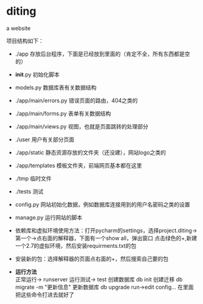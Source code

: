 # diting
a website

项目结构如下：</br>
- ./app
    存放后台程序，下面是已经放到里面的（肯定不全，所有东西都是空的）</br>
- __init__.py 初始化脚本

- models.py 数据库表有关数据结构
- ./app/main/errors.py 错误页面的路由，404之类的
- ./app/main/forms.py 表单有关数据结构
- ./app/main/views.py 视图，也就是页面跳转的处理部分
- ./user  用户有关部分页面
- ./app/static 静态资源存放的文件夹（还没建），网站logo之类的
- ./app/templates 模板文件夹，前端网页基本都在这里
- ./tmp 临时文件
- ./tests 测试
- config.py 网站初始化数据，例如数据库连接用到的用户名密码之类的设置
- manage.py 运行网站的脚本

- 依赖库和虚拟环境使用方法：打开pycharm的settings，选择project.diting->第一个->点右面的解释器，下面有一个show all，弹出窗口
    点击绿色的+,新建一个2.7的虚拟环境，然后安装requirments.txt的包

- 安装新的包：选择解释器的页面点右面的+，然后搜索自己要的包

- **运行方法**<br/>
正常运行-> runserver
运行测试-> test
创建数据库 db init 创建迁移 db migrate -m "更新信息"  更新数据库 db upgrade
run->edit config... 在里面把这些命令打进去就好了
